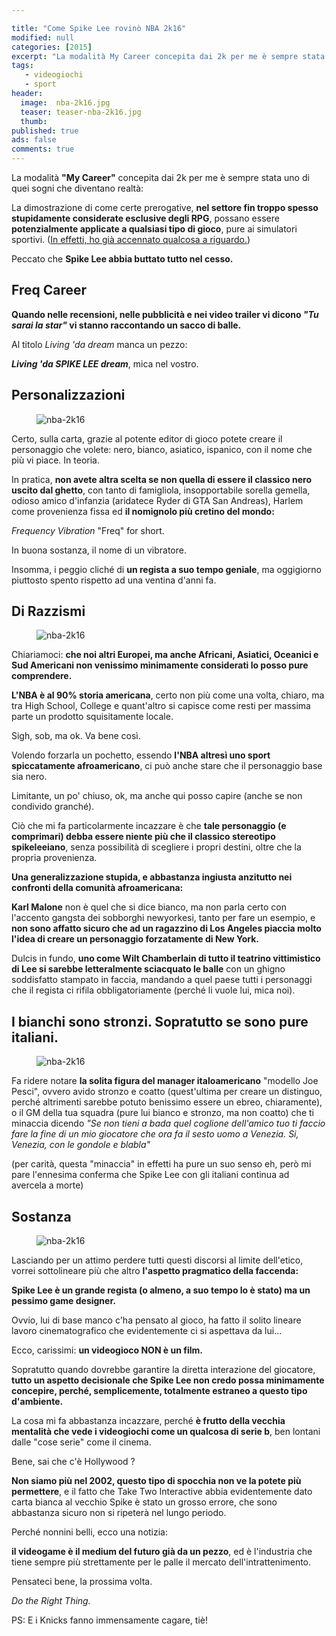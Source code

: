 ```yaml
---

title: "Come Spike Lee rovinò NBA 2k16"
modified: null
categories: [2015]
excerpt: "La modalità My Career concepita dai 2k per me è sempre stata uno di quei sogni che diventano realtà. Peccato che Spike Lee abbia buttato tutto nel cesso...."
tags: 
   - videogiochi
   - sport
header:  
  image:  nba-2k16.jpg
  teaser: teaser-nba-2k16.jpg
  thumb: 
published: true
ads: false
comments: true
---
```


La modalità **"My Career"** concepita dai 2k per me è sempre stata uno di quei sogni che diventano realtà:

La dimostrazione di come certe prerogative, **nel settore fin troppo spesso stupidamente considerate esclusive degli RPG**, possano essere **potenzialmente applicate a qualsiasi tipo di gioco**, pure ai simulatori sportivi. ([In effetti, ho già accennato qualcosa a riguardo.](http://xabacadabra.com/2013/la-creazione-di-un-personaggio-nei-videogiochi/))

Peccato che **Spike Lee abbia buttato tutto nel cesso.**

## Freq Career

**Quando nelle recensioni, nelle pubblicità e nei video trailer vi dicono _"Tu sarai la star"_ vi stanno raccontando un sacco di balle.**

Al titolo _Living 'da dream_ manca un pezzo: 

**_Living 'da SPIKE LEE dream_**, mica nel vostro.

## Personalizzazioni

<figure>
	<img src='http://4.bp.blogspot.com/-TsNruFZx2qI/Vg0_cCFcUII/AAAAAAAAMxs/sRHk9j0JaSs/s1600/NBA2K16-editor-tatuajes.jpg' alt='nba-2k16'>
</figure>

Certo, sulla carta, grazie al potente editor di gioco potete creare il personaggio che volete: nero, bianco, asiatico, ispanico, con il nome che più vi piace. In teoria. 

In pratica, **non avete altra scelta se non quella di essere il classico nero uscito dal ghetto**, con tanto di famigliola, insopportabile sorella gemella, odioso amico d'infanzia (aridatece Ryder di GTA San Andreas), Harlem come provenienza fissa ed **il nomignolo più cretino del mondo:** 

_Frequency Vibration_ "Freq" for short. 

In buona sostanza, il nome di un vibratore.

Insomma, i peggio cliché di **un regista a suo tempo geniale**, ma oggigiorno piuttosto spento rispetto ad una ventina d'anni fa.

## Di Razzismi

<figure>
	<img src='http://3.bp.blogspot.com/-0Xlcm0IFldY/Vg0_1z1pxlI/AAAAAAAAMx0/99daZZ91Bzw/s1600/eastwood-to-spike-lee-shut-up.jpeg' alt='nba-2k16'>
</figure>

Chiariamoci: **che noi altri Europei, ma anche Africani, Asiatici, Oceanici e Sud Americani non venissimo minimamente considerati lo posso pure comprendere.**

**L'NBA è al 90% storia americana**, certo non più come una volta, chiaro, ma tra High School, College e quant'altro si capisce come resti per massima parte un prodotto squisitamente locale.

Sigh, sob, ma ok. Va bene così.

Volendo forzarla un pochetto, essendo **l'NBA altresì uno sport spiccatamente afroamericano**, ci può anche stare che il personaggio base sia nero.

Limitante, un po' chiuso, ok, ma anche qui posso capire (anche se non condivido granché).

Ciò che mi fa particolarmente incazzare è che **tale personaggio (e comprimari) debba essere niente più che il classico stereotipo spikeleeiano**, senza possibilità di scegliere i propri destini, oltre che la propria provenienza.

**Una generalizzazione stupida, e abbastanza ingiusta anzitutto nei confronti della comunità afroamericana:** 

**Karl Malone** non è quel che si dice bianco, ma non parla certo con l'accento gangsta dei sobborghi newyorkesi, tanto per fare un esempio, e **non sono affatto sicuro che ad un ragazzino di Los Angeles piaccia molto l'idea di creare un personaggio forzatamente di New York.**

Dulcis in fundo, **uno come Wilt Chamberlain di tutto il teatrino vittimistico di Lee si sarebbe letteralmente sciacquato le balle** con un ghigno soddisfatto stampato in faccia, mandando a quel paese tutti i personaggi che il regista ci rifila obbligatoriamente (perché li vuole lui, mica noi).

## I bianchi sono stronzi. Sopratutto se sono pure italiani.

<figure>
	<img src='http://2.bp.blogspot.com/-sdnWJlBhYyY/Vg08aVrgxkI/AAAAAAAAMxU/LXyMhRlhE78/s1600/spike%2Blee.jpg' alt='nba-2k16'>
</figure>

Fa ridere notare **la solita figura del manager italoamericano** "modello Joe Pesci", ovvero avido stronzo e coatto (quest'ultima per creare un distinguo, perché altrimenti sarebbe potuto benissimo essere un ebreo, chiaramente), o il GM della tua squadra (pure lui bianco e stronzo, ma non coatto) che ti minaccia dicendo _"Se non tieni a bada quel coglione dell'amico tuo ti faccio fare la fine di un mio giocatore che ora fa il sesto uomo a Venezia. Si, Venezia, con le gondole e blabla"_

(per carità, questa "minaccia" in effetti ha pure un suo senso eh, però mi pare l'ennesima conferma che Spike Lee con gli italiani continua ad avercela a morte)

## Sostanza

<figure>
	<img src='http://4.bp.blogspot.com/-0GQUmoMkP9k/Vg0_Aoi7dwI/AAAAAAAAMxk/aUSZ7_GGMH0/s1600/katyperry.gif' alt='nba-2k16'>
</figure>

Lasciando per un attimo perdere tutti questi discorsi al limite dell'etico, vorrei sottolineare più che altro **l'aspetto pragmatico della faccenda:**

**Spike Lee è un grande regista (o almeno, a suo tempo lo è stato) ma un pessimo game designer.**

Ovvio, lui di base manco c'ha pensato al gioco, ha fatto il solito lineare lavoro cinematografico che evidentemente ci si aspettava da lui...

Ecco, carissimi: **un videogioco NON è un film.**

Sopratutto quando dovrebbe garantire la diretta interazione del giocatore, **tutto un aspetto decisionale che Spike Lee non credo possa minimamente concepire, perché, semplicemente, totalmente estraneo a questo tipo d'ambiente.**

La cosa mi fa abbastanza incazzare, perché **è frutto della vecchia mentalità che vede i videogiochi come un qualcosa di serie b**, ben lontani dalle "cose serie" come il cinema.

Bene, sai che c'è Hollywood ?

**Non siamo più nel 2002, questo tipo di spocchia non ve la potete più permettere**, e il fatto che Take Two Interactive abbia evidentemente dato carta bianca al vecchio Spike è stato un grosso errore, che sono abbastanza sicuro non si ripeterà nel lungo periodo.

Perché nonnini belli, ecco una notizia:  

**il videogame è il medium del futuro già da un pezzo**, ed è l'industria che tiene sempre più strettamente per le palle il mercato dell'intrattenimento.

Pensateci bene, la prossima volta.

_Do the Right Thing._

PS: E i Knicks fanno immensamente cagare, tiè!
